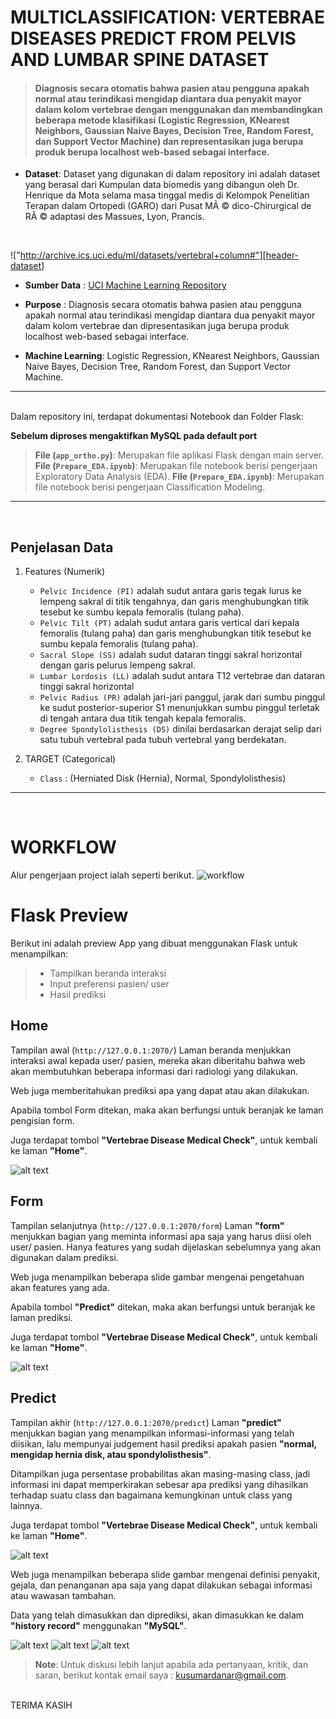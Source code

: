 [header-dataset]: https://raw.githubusercontent.com/ksmrdn/Vertebrae_Diseases_Predict/master/Image-ReadMe/Header_DataSource.PNG "Data Sumber"
[work-flow]: https://raw.githubusercontent.com/ksmrdn/Vertebrae_Diseases_Predict/master/Image-ReadMe/workflow.PNG "Work Flow"
[home-flask]: https://raw.githubusercontent.com/ksmrdn/Vertebrae_Diseases_Predict/master/Image-ReadMe/home.PNG "Home Flask"
[form-flask]: https://raw.githubusercontent.com/ksmrdn/Vertebrae_Diseases_Predict/master/Image-ReadMe/form.PNG "Form Flask"
[result-flask]: https://raw.githubusercontent.com/ksmrdn/Vertebrae_Diseases_Predict/master/Image-ReadMe/result.PNG "Result Flask"
[spondy-1]: https://raw.githubusercontent.com/ksmrdn/Vertebrae_Diseases_Predict/master/Image-ReadMe/spondy-result1.PNG "Spondy-1"
[spondy-2]: https://raw.githubusercontent.com/ksmrdn/Vertebrae_Diseases_Predict/master/Image-ReadMe/spondy-result2.PNG "Spondy-2"
[spondy-3]: https://raw.githubusercontent.com/ksmrdn/Vertebrae_Diseases_Predict/master/Image-ReadMe/spondy-result4.PNG "Spondy-3"

# **MULTICLASSIFICATION: VERTEBRAE DISEASES PREDICT FROM PELVIS AND LUMBAR SPINE DATASET**
> #### Diagnosis secara otomatis bahwa pasien atau pengguna apakah normal atau terindikasi mengidap diantara dua penyakit mayor dalam kolom vertebrae dengan menggunakan dan membandingkan beberapa metode klasifikasi (Logistic Regression, KNearest Neighbors, Gaussian Naive Bayes, Decision Tree, Random Forest, dan Support Vector Machine) dan representasikan juga berupa produk berupa localhost web-based sebagai interface.

- **Dataset**: Dataset yang digunakan di dalam repository ini adalah dataset yang berasal dari Kumpulan data biomedis yang dibangun oleh Dr. Henrique da Mota selama masa tinggal medis di Kelompok Penelitian Terapan dalam Ortopedi (GARO) dari Pusat MÃ © dico-Chirurgical de RÃ © adaptasi des Massues, Lyon, Prancis.
<br>


!["http://archive.ics.uci.edu/ml/datasets/vertebral+column#"][header-dataset]

- **Sumber Data** : [UCI Machine Learning Repository](http://archive.ics.uci.edu/ml/datasets/vertebral+column#)

- **Purpose** : Diagnosis secara otomatis bahwa pasien atau pengguna apakah normal atau terindikasi mengidap diantara dua penyakit mayor dalam kolom vertebrae dan dipresentasikan juga berupa produk localhost web-based sebagai interface.

- **Machine Learning**: Logistic Regression, KNearest Neighbors, Gaussian Naive Bayes, Decision Tree, Random Forest, dan Support Vector Machine.

<hr>
<br>
Dalam repository ini, terdapat dokumentasi Notebook dan Folder Flask:

**Sebelum diproses mengaktifkan MySQL pada default port** <br>
> **File (``app_ortho.py``)**: Merupakan file aplikasi Flask dengan main server.
> **File (``Prepare_EDA.ipynb``)**: Merupakan file notebook berisi pengerjaan Exploratory Data Analysis (EDA).
> **File (``Prepare_EDA.ipynb``)**: Merupakan file notebook berisi pengerjaan Classification Modeling.

<hr>
<br>

## Penjelasan Data 

1. Features (Numerik)
    - ``Pelvic Incidence (PI)`` adalah sudut antara garis tegak lurus ke lempeng sakral di titik tengahnya, dan garis menghubungkan titik tesebut ke sumbu kepala femoralis (tulang paha).
    - ``Pelvic Tilt (PT)`` adalah sudut antara garis vertical dari kepala femoralis (tulang paha) dan garis menghubungkan titik tesebut ke sumbu kepala femoralis (tulang paha).
    - ``Sacral Slope (SS)`` adalah sudut dataran tinggi sakral horizontal dengan garis pelurus lempeng sakral.
    - ``Lumbar Lordosis (LL)`` adalah sudut antara T12 vertebrae dan dataran tinggi sakral horizontal 
    - ``Pelvic Radius (PR)`` adalah jari-jari panggul, jarak dari sumbu pinggul ke sudut posterior-superior S1 menunjukkan sumbu pinggul terletak di tengah antara dua titik tengah kepala femoralis.
    - ``Degree Spondylolisthesis (DS)`` dinilai berdasarkan derajat selip dari satu tubuh vertebral pada tubuh vertebral yang berdekatan.

2. TARGET (Categorical)
    - ``Class`` : (Herniated Disk (Hernia), Normal, Spondylolisthesis)

<hr>
<br>

# **WORKFLOW**
Alur pengerjaan project ialah seperti berikut.
![workflow][work-flow]

# **Flask Preview**
Berikut ini adalah preview App yang dibuat menggunakan Flask untuk menampilkan:
> * Tampilkan beranda interaksi
> * Input preferensi pasien/ user
> * Hasil prediksi 

## **Home**
Tampilan awal (``http://127.0.0.1:2070/``)  Laman beranda menjukkan interaksi awal kepada user/ pasien, mereka akan diberitahu bahwa web akan membutuhkan beberapa informasi dari radiologi yang dilakukan.

Web juga memberitahukan prediksi apa yang dapat atau akan dilakukan.

Apabila tombol Form ditekan, maka akan berfungsi untuk beranjak ke laman pengisian form.

Juga terdapat tombol __"Vertebrae Disease Medical Check"__, untuk kembali ke laman __"Home"__.

![alt text][home-flask]<br>

## **Form**
Tampilan selanjutnya (``http://127.0.0.1:2070/form``)  Laman __"form"__ menjukkan bagian yang meminta informasi apa saja yang harus diisi oleh user/ pasien. Hanya features yang sudah dijelaskan sebelumnya yang akan digunakan dalam prediksi.

Web juga menampilkan beberapa slide gambar mengenai pengetahuan akan features yang ada.

Apabila tombol __"Predict"__ ditekan, maka akan berfungsi untuk beranjak ke laman prediksi.


Juga terdapat tombol __"Vertebrae Disease Medical Check"__, untuk kembali ke laman __"Home"__.

![alt text][form-flask]<br>

## **Predict**
Tampilan akhir (``http://127.0.0.1:2070/predict``)  Laman __"predict"__ menjukkan bagian yang menampilkan informasi-informasi yang telah diisikan, lalu mempunyai judgement hasil prediksi apakah pasien __"normal, mengidap hernia disk, atau spondylolisthesis"__.

Ditampilkan juga persentase probabilitas akan masing-masing class, jadi informasi ini dapat memperkirakan sebesar apa prediksi yang dihasilkan terhadap suatu class dan bagaimana kemungkinan untuk class yang lainnya.

Juga terdapat tombol __"Vertebrae Disease Medical Check"__, untuk kembali ke laman __"Home"__.

![alt text][result-flask]<br>

Web juga menampilkan beberapa slide gambar mengenai definisi penyakit, gejala, dan penanganan apa saja yang dapat dilakukan sebagai informasi atau wawasan tambahan.

Data yang  telah dimasukkan dan diprediksi, akan dimasukkan ke dalam __"history record"__ menggunakan __"MySQL"__. 


![alt text][spondy-1] 
![alt text][spondy-2] 
![alt text][spondy-3]

> **Note**: Untuk diskusi lebih lanjut apabila ada pertanyaan, kritik, dan saran, berikut kontak email saya : kusumardanar@gmail.com. 
<br>
TERIMA KASIH
